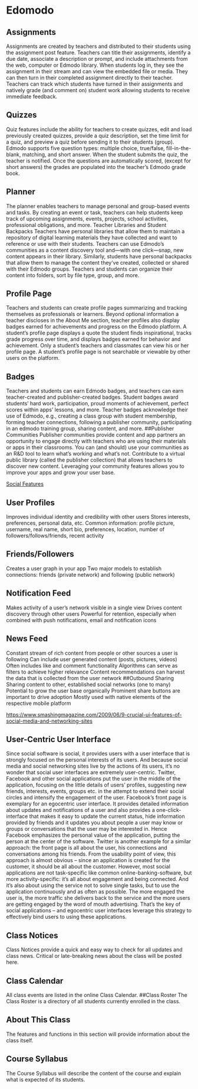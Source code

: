 # Edomodo
## Assignments
Assignments are created by teachers and distributed to their students using the assignment post feature. Teachers can title their assignments, identify a due date, associate a description or prompt, and include attachments from the web, computer or Edmodo library.
When students log in, they see the assignment in their stream and can view the embedded file or media. They can then turn in their completed assignment directly to their teacher.
Teachers can track which students have turned in their assignments and natively grade (and comment on) student work allowing students to receive immediate feedback.
## Quizzes
Quiz features include the ability for teachers to create quizzes, edit and load previously created quizzes, provide a quiz description, set the time limit for a quiz, and preview a quiz before sending it to their students (group).
Edmodo supports five question types: multiple choice, true/false, fill-in-the-blank, matching, and short answer. When the student submits the quiz, the teacher is notified. Once the questions are automatically scored, (except for short answers) the grades are populated into the teacher’s Edmodo grade book.
## Planner
The planner enables teachers to manage personal and group-based events and tasks. By creating an event or task, teachers can help students keep track of upcoming assignments, events, projects, school activities, professional obligations, and more.
Teacher Libraries and Student Backpacks
Teachers have personal libraries that allow them to maintain a repository of digital learning materials they have collected and want to reference or use with their students. Teachers can use Edmodo’s communities as a content discovery tool and—with one click—snap, new content appears in their library.
Similarly, students have personal backpacks that allow them to manage the content they’ve created, collected or shared with their Edmodo groups.
Teachers and students can organize their content into folders, sort by file type, group, and more.
## Profile Page
Teachers and students can create profile pages summarizing and tracking themselves as professionals or learners. Beyond optional information a teacher discloses in the About Me section, teacher profiles also display badges earned for achievements and progress on the Edmodo platform.
A student’s profile page displays a quote the student finds inspirational, tracks grade progress over time, and displays badges earned for behavior and achievement. Only a student’s teachers and classmates can view his or her profile page. A student’s profile page is not searchable or viewable by other users on the platform.
## Badges
Teachers and students can earn Edmodo badges, and teachers can earn teacher-created and publisher-created badges. Student badges award students’ hard work, participation, proud moments of achievement, perfect scores within apps’ lessons, and more. Teacher badges acknowledge their use of Edmodo, e.g., creating a class group with student membership, forming teacher connections, following a publisher community, participating in an edmodo training group, sharing content, and more.
##Publisher Communities
Publisher communities provide content and app partners an opportunity to engage directly with teachers who are using their materials or apps in their classrooms. You can (and should) use your communities as an R&D tool to learn what’s working and what’s not. Contribute to a virtual public library (called the publisher collection) that allows teachers to discover new content. Leveraging your community features allows you to improve your apps and grow your user base.




[Social Features](�https://www.tapglue.com/blog/social-features/)

## User Profiles
Improves individual identity and credibility with other users
Stores interests, preferences, personal data, etc.
Common information: profile picture, username, real name, short bio, preferences, location, number of followers/follows/friends, recent activity 
## Friends/Followers
Creates a user graph in your app
Two major models to establish connections: friends (private network) and following (public network) 
## Notification Feed
Makes activity of a user’s network visible in a single view
Drives content discovery through other users
Powerful for retention, especially when combined with push notifications, email and notification icons 
## News Feed
Constant stream of rich content from people or other sources a user is following
Can include user generated content (posts, pictures, videos)
Often includes like and comment functionality
Algorithms can serve as filters to achieve higher relevance
Content recommendations can harvest the data that is collected from the user network 
##Outbound Sharing
Sharing content to other, established social networks (one to many)
Potential to grow the user base organically
Prominent share buttons are important to drive adoption
Mostly used with native elements of the respective mobile platform 

https://www.smashingmagazine.com/2009/06/9-crucial-ui-features-of-social-media-and-networking-sites

## User-Centric User Interface
Since social software is social, it provides users with a user interface that is strongly focused on the personal interests of its users. And because social media and social networking sites live by the actions of its users, it’s no wonder that social user interfaces are extremely user-centric. Twitter, Facebook and other social applications put the user in the middle of the application, focusing on the little details of users’ profiles, suggesting new friends, interests, events, groups etc. in the attempt to extend their social circles and intensify the engagement of the user.
Facebook’s front page is exemplary for an egocentric user interface. It provides detailed information about updates and notifications of a user and also provides a one-click-interface that makes it easy to update the current status, hide information provided by friends and it updates you about people a user may know or groups or conversations that the user may be interested in. Hence Facebook emphasizes the personal value of the application, putting the person at the center of the software. Twitter is another example for a similar approach: the front page is all about the user, his connections and conversations among his friends.
From the usability point of view, this approach is almost obvious – since an application is created for the customer, it should be all about the customer. However, most social applications are not task-specific like common online-banking-software, but more activity-specific: it’s all about engagement and being connected. And it’s also about using the service not to solve single tasks, but to use the application continuously and as often as possible. The more engaged the user is, the more traffic she delivers back to the service and the more users are getting engaged by the word of mouth advertising. That’s the key of social applications – and egocentric user interfaces leverage this strategy to effectively bind users to using these applications.


## Class Notices
Class Notices provide a quick and easy way to check for all updates and class news. Critical or late-breaking news about the class will be posted here.
## Class Calendar
All class events are listed in the online Class Calendar.
##Class Roster
The Class Roster is a directory of all students currently enrolled in the class.
## About This Class
The features and functions in this section will provide information about the class itself.
## Course Syllabus
The Course Syllabus will describe the content of the course and explain what is expected of its students.

